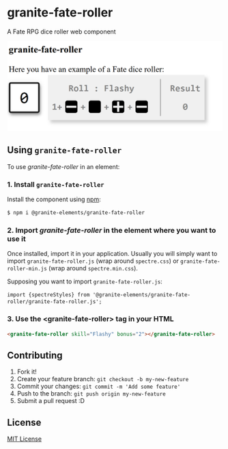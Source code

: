 # granite-fate-roller

A Fate RPG dice roller web component

![granite-fate-roller](./assets/fate-dice-roller-2.0.0.png)

## Using `granite-fate-roller`

To use *granite-fate-roller* in an element:


### 1. Install `granite-fate-roller`


Install the component using [npm](https://www.npmjs.com/):

```sh
$ npm i @granite-elements/granite-fate-roller
```


### 2. Import *granite-fate-roller* in the element where you want to use it


Once installed, import it in your application. Usually you will simply want to import `granite-fate-roller.js` (wrap around `spectre.css`) or `granite-fate-roller-min.js` (wrap around `spectre.min.css`).

Supposing you want to import `granite-fate-roller.js`:
 
```
import {spectreStyles} from '@granite-elements/granite-fate-roller/granite-fate-roller.js';
``` 

### 3. Use the \<granite-fate-roller> tag in your HTML


```html
<granite-fate-roller skill="Flashy" bonus="2"></granite-fate-roller>
```

## Contributing

1. Fork it!
2. Create your feature branch: `git checkout -b my-new-feature`
3. Commit your changes: `git commit -m 'Add some feature'`
4. Push to the branch: `git push origin my-new-feature`
5. Submit a pull request :D

## License

[MIT License](http://opensource.org/licenses/MIT)